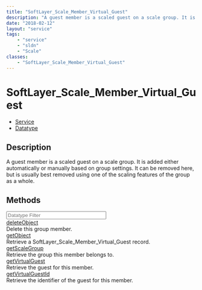 ```yaml
---
title: "SoftLayer_Scale_Member_Virtual_Guest"
description: "A guest member is a scaled guest on a scale group. It is added either automatically or manually based on group settings.... "
date: "2018-02-12"
layout: "service"
tags:
    - "service"
    - "sldn"
    - "Scale"
classes:
    - "SoftLayer_Scale_Member_Virtual_Guest"
---
```

# SoftLayer_Scale_Member_Virtual_Guest
<div id='service-datatype'>
    <ul id='sldn-reference-tabs'>
    <li id='service'> <a href='/reference/services/SoftLayer_Scale_Member_Virtual_Guest' >Service</a></li>    <li id='datatype'> <a href='/reference/datatypes/SoftLayer_Scale_Member_Virtual_Guest' >Datatype</a></li>
    </ul>
</div>

## Description
A guest member is a scaled guest on a scale group. It is added either automatically or manually based on group settings. It can be removed here, but is usually best removed using one of the scaling features of the group as a whole. 



        
<div id="properties" class="content">
    <h2>Methods</h2>
    <div class="view-filters">
        <div class="clearfix">
            <div class="search-input-box">
                <input placeholder="Datatype Filter" onkeyup="titleSearch(inputId='edit-combine', divId='method-div', elementClass='method-row')" 
                    type="text" id="edit-combine" value="" size="30" maxlength="128" class="form-text">
            </div>
        </div>
    </div>
    <div id="method-div">
            <div class="method-row">
                        <span class='view-field-title'><a href='/reference/services/SoftLayer_Scale_Member_Virtual_Guest/deleteObject'> deleteObject</a> </span>
            <div class='views-field-body'>Delete this group member. </div>
        </div>
            <div class="method-row">
                        <span class='view-field-title'><a href='/reference/services/SoftLayer_Scale_Member_Virtual_Guest/getObject'> getObject</a> </span>
            <div class='views-field-body'>Retrieve a SoftLayer_Scale_Member_Virtual_Guest record.</div>
        </div>
            <div class="method-row">
                        <span class='view-field-title'><a href='/reference/services/SoftLayer_Scale_Member_Virtual_Guest/getScaleGroup'> getScaleGroup</a> </span>
            <div class='views-field-body'>Retrieve the group this member belongs to.</div>
        </div>
            <div class="method-row">
                        <span class='view-field-title'><a href='/reference/services/SoftLayer_Scale_Member_Virtual_Guest/getVirtualGuest'> getVirtualGuest</a> </span>
            <div class='views-field-body'>Retrieve the guest for this member.</div>
        </div>
            <div class="method-row">
                        <span class='view-field-title'><a href='/reference/services/SoftLayer_Scale_Member_Virtual_Guest/getVirtualGuestId'> getVirtualGuestId</a> </span>
            <div class='views-field-body'>Retrieve the identifier of the guest for this member.</div>
        </div>
        </div>
</div>

